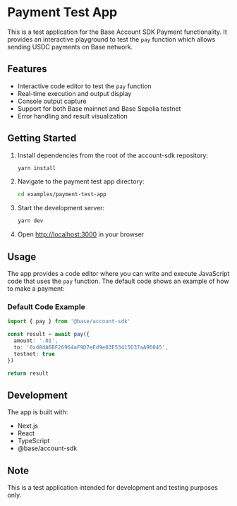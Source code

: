 # Payment Test App

This is a test application for the Base Account SDK Payment functionality. It provides an interactive playground to test the `pay` function which allows sending USDC payments on Base network.

## Features

- Interactive code editor to test the `pay` function
- Real-time execution and output display
- Console output capture
- Support for both Base mainnet and Base Sepolia testnet
- Error handling and result visualization

## Getting Started

1. Install dependencies from the root of the account-sdk repository:
   ```bash
   yarn install
   ```

2. Navigate to the payment test app directory:
   ```bash
   cd examples/payment-test-app
   ```

3. Start the development server:
   ```bash
   yarn dev
   ```

4. Open [http://localhost:3000](http://localhost:3000) in your browser

## Usage

The app provides a code editor where you can write and execute JavaScript code that uses the `pay` function. The default code shows an example of how to make a payment:

### Default Code Example

```typescript
import { pay } from '@base/account-sdk'

const result = await pay({
  amount: '.01',
  to: '0xd8dA6BF26964aF9D7eEd9e03E53415D37aA96045',
  testnet: true
})

return result
```

## Development

The app is built with:
- Next.js
- React
- TypeScript
- @base/account-sdk

## Note

This is a test application intended for development and testing purposes only. 